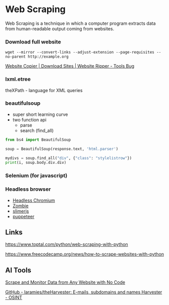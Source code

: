 # Web Scraping

Web Scraping is a technique in which a computer program extracts data from human-readable output coming from websites.

### Download full website

`wget --mirror --convert-links --adjust-extension --page-requisites --no-parent http://example.org`

[Website Copier | Download Sites | Website Ripper - Tools Bug](https://www.toolsbug.com/website-copier-online.php)

### lxml.etree

theXPath - language for XML queries

### beautifulsoup

- super short learning curve
- two function api
    - parse
    - search (find_all)

```python
from bs4 import BeautifulSoup

soup = BeautifulSoup(response.text, 'html.parser')

mydivs = soup.find_all("div", {"class": "stylelistrow"})
print(i, soup.body.div.div)
```

### Selenium (for javascript)

### Headless browser

- [Headless Chromium](https://chromium.googlesource.com/chromium/src/+/lkgr/headless/README)
- [Zombie](https://github.com/assaf/zombie)
- [slimerjs](http://slimerjs.org/)
- [puppeteer](https://github.com/GoogleChrome/puppeteer)

## Links

https://www.toptal.com/python/web-scraping-with-python

https://www.freecodecamp.org/news/how-to-scrape-websites-with-python

## AI Tools

[Scrape and Monitor Data from Any Website with No Code](https://www.browse.ai/)

[GitHub - laramies/theHarvester: E-mails, subdomains and names Harvester - OSINT](https://github.com/laramies/theHarvester)
